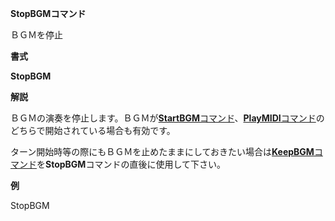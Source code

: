 **StopBGMコマンド**

ＢＧＭを停止

**書式**

**StopBGM**

**解説**

ＢＧＭの演奏を停止します。ＢＧＭが[**StartBGM**コマンド](StartBGMコマンド.md)、[**PlayMIDI**コマンド](PlayMIDIコマンド.md)のどちらで開始されている場合も有効です。

ターン開始時等の際にもＢＧＭを止めたままにしておきたい場合は[**KeepBGM**コマンド](KeepBGMコマンド.md)を**StopBGM**コマンドの直後に使用して下さい。

**例**

StopBGM
